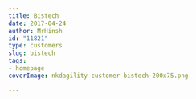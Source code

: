 ```yaml
---
title: Bistech
date: 2017-04-24
author: MrHinsh
id: "11821"
type: customers
slug: bistech
tags:
- homepage
coverImage: nkdagility-customer-bistech-200x75.png

---
```







